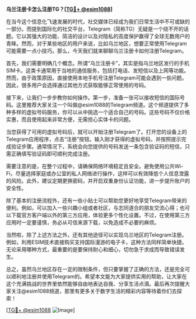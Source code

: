 **乌兰注册卡怎么注册TG？[[TG💪+ @esim1088](https://t.me/s/esim1088)]**

在当今这个信息化飞速发展的时代，社交媒体已经成为我们日常生活中不可或缺的一部分。而提到国际化的社交平台，Telegram（简称TG）无疑是一个绕不开的话题。它以其强大的功能、简洁的设计以及对隐私的高度保护赢得了全球无数用户的青睐。然而，对于某些地区的用户来说，比如乌兰地区，想要正常使用Telegram可能需要一点小技巧。那么，今天我们就来聊聊乌兰注册卡如何注册Telegram。

首先，我们需要明确几个概念。所谓“乌兰注册卡”，其实是指乌兰地区发行的手机SIM卡。这类卡通常用于当地的通信服务，包括打电话、发短信以及上网等功能。然而，由于政策原因，直接使用本地手机号注册Telegram可能会遇到一些问题。因此，很多用户会选择通过其他方式获取能够正常使用的号码。

接下来，让我们一步步教你如何操作。第一步，准备一张可以接收短信的国际号码。这里推荐大家关注一个叫做@esim1088的Telegram频道。这个频道提供了多种多样的虚拟号码服务，你可以从中挑选一个适合自己的号码。这些号码不仅价格实惠，而且使用起来非常方便，无需担心实体卡的问题。

当您获得了可用的虚拟号码后，就可以开始注册Telegram了。打开您的设备上的Telegram应用程序，点击“注册”按钮。输入刚才获得的虚拟号码，并按照提示完成验证步骤。通常情况下，系统会向您提供的号码发送一条包含验证码的短信，只需正确填写验证码即可顺利完成注册。

需要注意的是，在整个过程中，请确保网络环境稳定且安全。避免使用公共Wi-Fi，尽量选择家庭或办公室的私人网络进行操作，这样可以有效降低个人信息泄露的风险。此外，建议定期更换密码，并开启双重身份认证功能，进一步提升账户的安全性。

除了基本的注册流程外，还有一些小贴士可以帮助您更好地享受Telegram带来的便利。例如，可以加入一些兴趣小组或者社区，与志同道合的朋友交流心得；也可以下载官方客户端以外的第三方应用，体验更多个性化设置。不过，在使用第三方应用时一定要谨慎，务必从可信来源下载，以免造成不必要的麻烦。

当然啦，除了上述方法之外，还有其他途径可以实现乌兰地区的Telegram注册。例如，利用ESIM技术直接购买支持国际漫游的电子卡，这种方法同样简单快捷。无论采用哪种方式，最重要的是要保持耐心和细心，切勿急于求成而导致错误发生。

总之，虽然乌兰地区存在一定的限制条件，但只要掌握了正确的方法，还是完全可以顺利地注册并使用Telegram的。希望本文能为大家提供实用的帮助，让大家在这个充满挑战的世界里依然能够自由地表达自我、分享生活点滴。最后再次提醒大家关注@esim1088频道，那里有更多关于数字生活的精彩内容等待着你们去探索！

[[TG💪+ @esim1088](https://t.me/s/esim1088) ![Image](https://i.postimg.cc/4NQfJmqS/Snipaste-2025-05-13-00-14-12.png)]